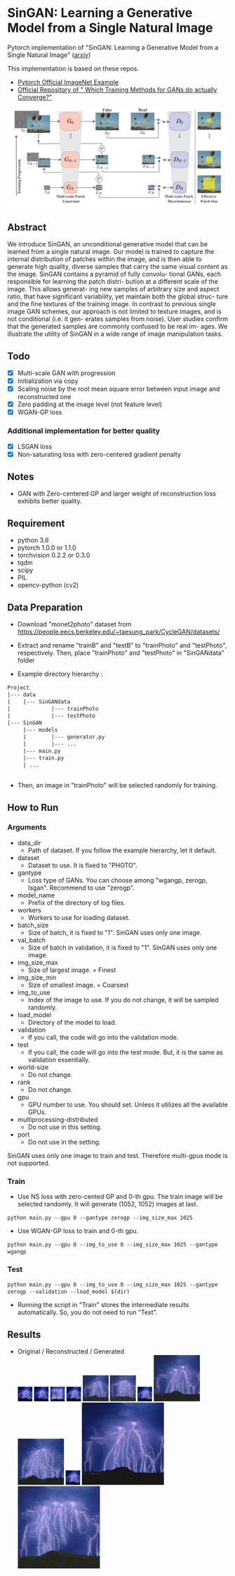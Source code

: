 # SinGAN: Learning a Generative Model from a Single Natural Image
Pytorch implementation of "SinGAN: Learning a Generative Model from a Single Natural Image" 
([arxiv](https://arxiv.org/abs/1905.01164))

This implementation is based on these repos.
* [Pytorch Official ImageNet Example](https://github.com/pytorch/examples/tree/master/imagenet)
* [Official Repository of " Which Training Methods for GANs do actually Converge?"](https://github.com/LMescheder/GAN_stability)

![structure](./src/structure.png)

## Abstract
We introduce SinGAN, an unconditional generative
model that can be learned from a single natural image.
Our model is trained to capture the internal distribution of
patches within the image, and is then able to generate high
quality, diverse samples that carry the same visual content
as the image. SinGAN contains a pyramid of fully convolu-
tional GANs, each responsible for learning the patch distri-
bution at a different scale of the image. This allows generat-
ing new samples of arbitrary size and aspect ratio, that have
significant variability, yet maintain both the global struc-
ture and the fine textures of the training image. In contrast
to previous single image GAN schemes, our approach is not
limited to texture images, and is not conditional (i.e. it gen-
erates samples from noise). User studies confirm that the
generated samples are commonly confused to be real im-
ages. We illustrate the utility of SinGAN in a wide range of
image manipulation tasks.

## Todo
- [X] Multi-scale GAN with progression
- [X] Initialization via copy
- [X] Scaling noise by the root mean square error between input image and reconstructed one
- [X] Zero padding at the image level (not feature level)
- [X] WGAN-GP loss

### Additional implementation for better quality
- [X] LSGAN loss
- [X] Non-saturating loss with zero-centered gradient penalty

## Notes
  * GAN with Zero-centered GP and larger weight of reconstruction loss exhibits better quality.

## Requirement
  * python 3.6
  * pytorch 1.0.0 or 1.1.0
  * torchvision 0.2.2 or 0.3.0
  * tqdm
  * scipy
  * PIL
  * opencv-python (cv2)
  
## Data Preparation
  * Download "monet2photo" dataset from https://people.eecs.berkeley.edu/~taesung_park/CycleGAN/datasets/
  * Extract and rename "trainB" and "testB" to "trainPhoto" and "testPhoto", respectively. Then, place "trainPhoto" and "testPhoto" in "SinGANdata" folder

  * Example directory hierarchy :
  ```
  Project
  |--- data
  |    |--- SinGANdata
  |             |--- trainPhoto
  |             |--- testPhoto
  |--- SinGAN
       |--- models
       |        |--- generator.py
       |        |--- ...
       |--- main.py 
       |--- train.py
       | ...
       
  ```
   * Then, an image in "trainPhoto" will be selected randomly for training.
   
## How to Run
### Arguments
   * data_dir
       * Path of dataset. If you follow the example hierarchy, let it default.
   * dataset
       * Dataset to use. It is fixed to "PHOTO".
   * gantype
       * Loss type of GANs. You can choose among "wgangp, zerogp, lsgan". Recommend to use "zerogp".
   * model_name
       * Prefix of the directory of log files.
   * workers
       * Workers to use for loading dataset.
   * batch_size
       * Size of batch, it is fixed to "1". SinGAN uses only one image.
   * val_batch
       * Size of batch in validation, it is fixed to "1". SinGAN uses only one image.
   * img_size_max
       * Size of largest image. = Finest
   * img_size_min
       * Size of smallest image. = Coarsest
   * img_to_use
       * Index of the image to use. If you do not change, it will be sampled randomly.
   * load_model
       * Directory of the model to load.
   * validation
       * If you call, the code will go into the validation mode.
   * test
       * If you call, the code will go into the test mode. But, it is the same as validation essentially.
   * world-size
       * Do not change.
   * rank
       * Do not change.
   * gpu
       * GPU number to use. You should set. Unless it utilizes all the available GPUs.
   * multiprocessing-distributed
       * Do not use in this setting.
   * port
       * Do not use in the setting.

SinGAN uses only one image to train and test. Therefore multi-gpus mode is not supported.
   
### Train
   * Use NS loss with zero-cented GP and 0-th gpu. The train image will be selected randomly. It will generate (1052, 1052) images at last.
```
python main.py --gpu 0 --gantype zerogp --img_size_max 1025
```
   * Use WGAN-GP loss to train and 0-th gpu.
```
python main.py --gpu 0 --img_to_use 0 --img_size_max 1025 --gantype wgangp
```
### Test
```
python main.py --gpu 0 --img_to_use 0 --img_size_max 1025 --gantype zerogp --validation --load_model $(dir)
```

   * Running the script in "Train" stores the intermediate results automatically. So, you do not need to run "Test".
   
## Results
   * Original / Reconstructed / Generated  
   ![org](./src/result/org/ORGTRAIN_1.png) ![rec](./src/result/recon/REC_1.png) ![gen](./src/result/gen/GEN_1_0.png)
   ![org](./src/result/org/ORGTRAIN_1.png) ![rec](./src/result/recon/REC_3.png) ![gen](./src/result/gen/GEN_3_0.png)
   ![org](./src/result/org/ORGTRAIN_1.png) ![rec](./src/result/recon/REC_5.png) ![gen](./src/result/gen/GEN_5_0.png)
   ![org](./src/result/org/ORGTRAIN_1.png) ![rec](./src/result/recon/REC_7.png) ![gen](./src/result/gen/GEN_7_0.png)
  

